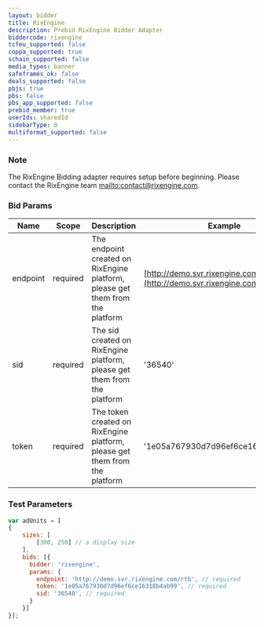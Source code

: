 ```yaml
---
layout: bidder
title: RixEngine
description: Prebid RixEngine Bidder Adapter
biddercode: rixengine
tcfeu_supported: false
coppa_supported: true
schain_supported: false
media_types: banner
safeframes_ok: false
deals_supported: false
pbjs: true
pbs: false
pbs_app_supported: false
prebid_member: true
userIds: sharedId
sidebarType: 0
multiformat_supported: false
---
```


### Note

The RixEngine Bidding adapter requires setup before beginning. Please contact the RixEngine team [mailto:contact@rixengine.com](contact@rixengine.com).

### Bid Params


| Name    | Scope    | Description                                                                 | Example     | Type     |
|---------|----------|-----------------------------------------------------------------------------|-------------|----------|
| endpoint| required |The endpoint created on RixEngine platform, please get them from the platform| [http://demo.svr.rixengine.com/rtb](http://demo.svr.rixengine.com/rtb) | string   |
| sid     | required |The sid created on RixEngine platform, please get them from the platform     | '36540'                                     | string   |
| token   | required |The token created on RixEngine platform, please get them from the platform   | '1e05a767930d7d96ef6ce16318b4ab99'          | string   |

### Test Parameters

```javascript
var adUnits = [
{
    sizes: [
        [300, 250] // a display size
    ],     
    bids: [{
      bidder: 'rixengine',
      params: {
        endpoint: 'http://demo.svr.rixengine.com/rtb', // required
        token: '1e05a767930d7d96ef6ce16318b4ab99', // required
        sid: '36540', // required
      }
    }]
}];
```

